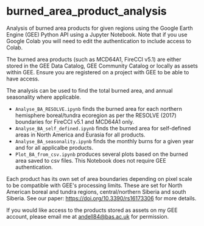 # burned_area_product_analysis
Analysis of burned area products for given regions using the Google Earth Engine (GEE) Python API using a Jupyter Notebook. Note that if you use Google Colab you will need to edit the authentication to include access to Colab.

The burned area products (such as MCD64A1, FireCCI v5.1) are either stored in the GEE Data Catalog, GEE Community Catalog or locally as assets within GEE. Ensure you are registered on a project with GEE to be able to have access.

The analysis can be used to find the total burned area, and annual seasonality where applicable.
* `Analyse_BA_RESOLVE.ipynb` finds the burned area for each northern hemisphere boreal/tundra ecoregion as per the RESOLVE (2017) boundaries for FireCCI v5.1 and MCD64A1 only.
* `Analyse_BA_self_defined.ipynb` finds the burned area for self-defined areas in North America and Eurasia for all products.
* `Analyse_BA_seasonality.ipynb` finds the monthly burns for a given year and for all applicalbe products.
* `Plot_BA_from_csv.ipynb` produces several plots based on the burned area saved to csv files. This Notebook does not require GEE authentication.

Each product has its own set of area boundaries depending on pixel scale to be compatible with GEE's processing limits. These are set for North American boreal and tundra regions, central/northern Siberia and south Siberia. See our paper: https://doi.org/10.3390/rs16173306 for more details.

If you would like access to the products stored as assets on my GEE account, please email me at andell84@bas.ac.uk for permission.
